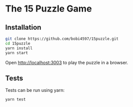 # The 15 Puzzle Game

## Installation

```sh
git clone https://github.com/bobi4597/15puzzle.git
cd 15puzzle
yarn install
yarn start
```
Open [http://localhost:3003](http://localhost:3003) to play the puzzle in a browser.

## Tests

Tests can be run using yarn:

```sh
yarn test
```